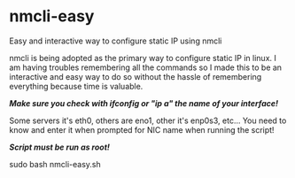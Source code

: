 # nmcli-easy
Easy and interactive way to configure static IP using nmcli

nmcli is being adopted as the primary way to configure static IP in linux.
I am having troubles remembering all the commands so I made this to be an interactive and easy way to do so without the hassle of remembering everything because time is valuable.

***Make sure you check with ifconfig or "ip a" the name of your interface!***

Some servers it's eth0, others are eno1, other it's enp0s3, etc...
You need to know and enter it when prompted for NIC name when running the script!

***Script must be run as root!***

sudo bash nmcli-easy.sh

